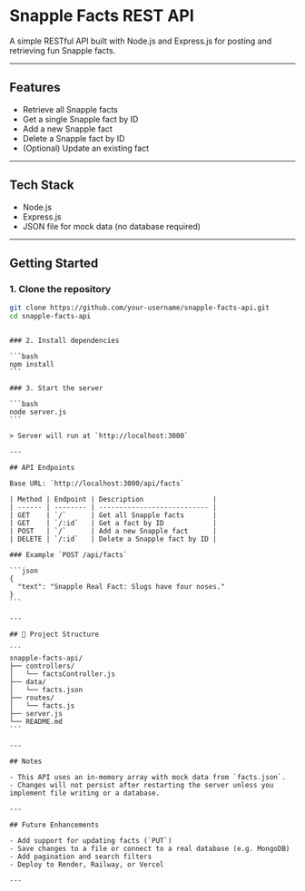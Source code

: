 # Snapple Facts REST API

A simple RESTful API built with Node.js and Express.js for posting and retrieving fun Snapple facts.

---

## Features

- Retrieve all Snapple facts
- Get a single Snapple fact by ID
- Add a new Snapple fact
- Delete a Snapple fact by ID
- (Optional) Update an existing fact

---

## Tech Stack

- Node.js
- Express.js
- JSON file for mock data (no database required)

---

## Getting Started

### 1. Clone the repository

```bash
git clone https://github.com/your-username/snapple-facts-api.git
cd snapple-facts-api
```
````

### 2. Install dependencies

```bash
npm install
```

### 3. Start the server

```bash
node server.js
```

> Server will run at `http://localhost:3000`

---

## API Endpoints

Base URL: `http://localhost:3000/api/facts`

| Method | Endpoint | Description                 |
| ------ | -------- | --------------------------- |
| GET    | `/`      | Get all Snapple facts       |
| GET    | `/:id`   | Get a fact by ID            |
| POST   | `/`      | Add a new Snapple fact      |
| DELETE | `/:id`   | Delete a Snapple fact by ID |

### Example `POST /api/facts`

```json
{
  "text": "Snapple Real Fact: Slugs have four noses."
}
```

---

## 📁 Project Structure

```
snapple-facts-api/
├── controllers/
│   └── factsController.js
├── data/
│   └── facts.json
├── routes/
│   └── facts.js
├── server.js
└── README.md
```

---

## Notes

- This API uses an in-memory array with mock data from `facts.json`.
- Changes will not persist after restarting the server unless you implement file writing or a database.

---

## Future Enhancements

- Add support for updating facts (`PUT`)
- Save changes to a file or connect to a real database (e.g. MongoDB)
- Add pagination and search filters
- Deploy to Render, Railway, or Vercel

---
